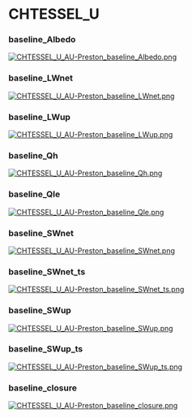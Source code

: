 # CHTESSEL_U

### baseline_Albedo
[![CHTESSEL_U_AU-Preston_baseline_Albedo.png](CHTESSEL_U_AU-Preston_baseline_Albedo.png)](CHTESSEL_U_AU-Preston_baseline_Albedo.png.png)

### baseline_LWnet
[![CHTESSEL_U_AU-Preston_baseline_LWnet.png](CHTESSEL_U_AU-Preston_baseline_LWnet.png)](CHTESSEL_U_AU-Preston_baseline_LWnet.png.png)

### baseline_LWup
[![CHTESSEL_U_AU-Preston_baseline_LWup.png](CHTESSEL_U_AU-Preston_baseline_LWup.png)](CHTESSEL_U_AU-Preston_baseline_LWup.png.png)

### baseline_Qh
[![CHTESSEL_U_AU-Preston_baseline_Qh.png](CHTESSEL_U_AU-Preston_baseline_Qh.png)](CHTESSEL_U_AU-Preston_baseline_Qh.png.png)

### baseline_Qle
[![CHTESSEL_U_AU-Preston_baseline_Qle.png](CHTESSEL_U_AU-Preston_baseline_Qle.png)](CHTESSEL_U_AU-Preston_baseline_Qle.png.png)

### baseline_SWnet
[![CHTESSEL_U_AU-Preston_baseline_SWnet.png](CHTESSEL_U_AU-Preston_baseline_SWnet.png)](CHTESSEL_U_AU-Preston_baseline_SWnet.png.png)

### baseline_SWnet_ts
[![CHTESSEL_U_AU-Preston_baseline_SWnet_ts.png](CHTESSEL_U_AU-Preston_baseline_SWnet_ts.png)](CHTESSEL_U_AU-Preston_baseline_SWnet_ts.png.png)

### baseline_SWup
[![CHTESSEL_U_AU-Preston_baseline_SWup.png](CHTESSEL_U_AU-Preston_baseline_SWup.png)](CHTESSEL_U_AU-Preston_baseline_SWup.png.png)

### baseline_SWup_ts
[![CHTESSEL_U_AU-Preston_baseline_SWup_ts.png](CHTESSEL_U_AU-Preston_baseline_SWup_ts.png)](CHTESSEL_U_AU-Preston_baseline_SWup_ts.png.png)

### baseline_closure
[![CHTESSEL_U_AU-Preston_baseline_closure.png](CHTESSEL_U_AU-Preston_baseline_closure.png)](CHTESSEL_U_AU-Preston_baseline_closure.png.png)


